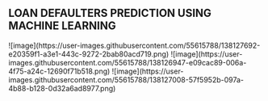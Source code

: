 <h2>LOAN DEFAULTERS PREDICTION USING MACHINE LEARNING</h2>
![image](https://user-images.githubusercontent.com/55615788/138127692-e20359f1-a3e1-443c-9272-2bab80acd719.png)
![image](https://user-images.githubusercontent.com/55615788/138126947-e09cac89-006a-4f75-a24c-12690f71b518.png)
![image](https://user-images.githubusercontent.com/55615788/138127008-57f5952b-097a-4b88-b128-0d32a6ad8977.png)
